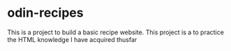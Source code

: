 # odin-recipes
This is a project to build a basic recipe website.
This project is a to practice the HTML knowledge I have acquired thusfar

